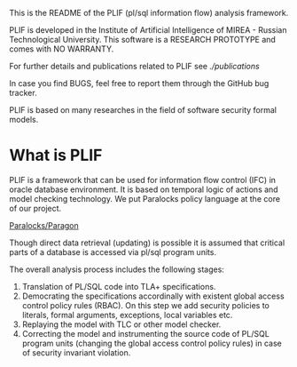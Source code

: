 This is the README of the PLIF (pl/sql information flow) analysis framework.

PLIF is developed in the Institute of Artificial Intelligence of MIREA - Russian Technological University.
This software is a RESEARCH PROTOTYPE and comes with NO WARRANTY.

For further details and publications related to PLIF see *./publications*

In case you find BUGS, feel free to report them through the GitHub bug tracker.

PLIF is based on many researches in the field of software security formal models.

# What is PLIF

PLIF is a framework that can be used for information flow control (IFC) in oracle database environment.
It is based on temporal logic of actions and model checking technology. We put Paralocks policy language at the core of our project. 

[Paralocks/Paragon](https://content.iospress.com/articles/journal-of-computer-security/jcs15791)

Though direct data retrieval (updating) is possible it is assumed that critical parts of a database is accessed via pl/sql program units.

The overall analysis process includes the following stages:

1. Translation of PL/SQL code into TLA+ specifications.
2. Democrating the specifications accordinally with existent global access control policy rules (RBAC). On this step we add security policies to literals, formal arguments, exceptions, local variables etc. 
3. Replaying the model with TLC or other model checker. 
4. Correcting the model and instrumenting the source code of PL/SQL program units (changing the global access control policy rules) in case of security invariant violation.

